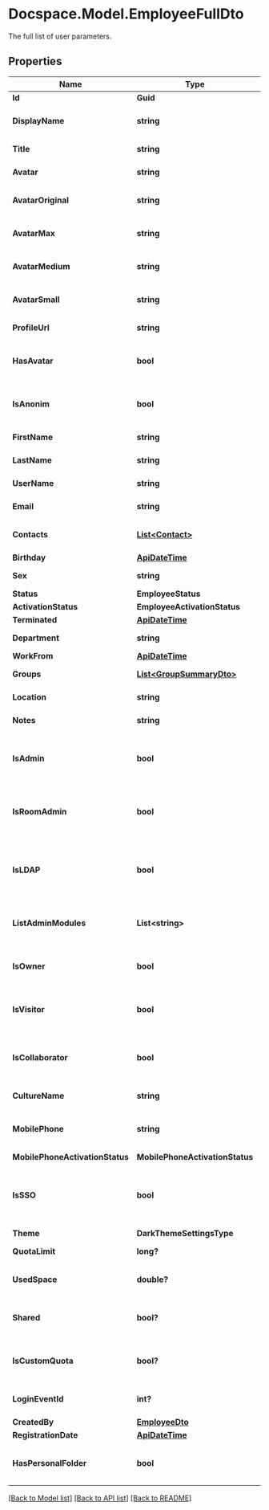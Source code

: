 # Docspace.Model.EmployeeFullDto
The full list of user parameters.

## Properties

Name | Type | Description | Notes
------------ | ------------- | ------------- | -------------
**Id** | **Guid** | The user ID. | [optional] 
**DisplayName** | **string** | The user display name. | [optional] 
**Title** | **string** | The user title. | [optional] 
**Avatar** | **string** | The user avatar. | [optional] 
**AvatarOriginal** | **string** | The user original size avatar. | [optional] 
**AvatarMax** | **string** | The user maximum size avatar. | [optional] 
**AvatarMedium** | **string** | The user medium size avatar. | [optional] 
**AvatarSmall** | **string** | The user small size avatar. | [optional] 
**ProfileUrl** | **string** | The user profile URL. | [optional] 
**HasAvatar** | **bool** | Specifies if the user has an avatar or not. | [optional] 
**IsAnonim** | **bool** | Specifies if the user is anonymous or not. | [optional] 
**FirstName** | **string** | The user first name. | [optional] 
**LastName** | **string** | The user last name. | [optional] 
**UserName** | **string** | The user username. | [optional] 
**Email** | **string** | The user email. | [optional] 
**Contacts** | [**List&lt;Contact&gt;**](Contact.md) | The list of user contacts. | [optional] 
**Birthday** | [**ApiDateTime**](ApiDateTime.md) |  | [optional] 
**Sex** | **string** | The user sex. | [optional] 
**Status** | **EmployeeStatus** |  | [optional] 
**ActivationStatus** | **EmployeeActivationStatus** |  | [optional] 
**Terminated** | [**ApiDateTime**](ApiDateTime.md) |  | [optional] 
**Department** | **string** | The user department. | [optional] 
**WorkFrom** | [**ApiDateTime**](ApiDateTime.md) |  | [optional] 
**Groups** | [**List&lt;GroupSummaryDto&gt;**](GroupSummaryDto.md) | The list of user groups. | [optional] 
**Location** | **string** | The user location. | [optional] 
**Notes** | **string** | The user notes. | [optional] 
**IsAdmin** | **bool** | Specifies if the user is an administrator or not. | [optional] 
**IsRoomAdmin** | **bool** | Specifies if the user is a room administrator or not. | [optional] 
**IsLDAP** | **bool** | Specifies if the LDAP settings are enabled for the user or not. | [optional] 
**ListAdminModules** | **List&lt;string&gt;** | The list of the administrator modules. | [optional] 
**IsOwner** | **bool** | Specifies if the user is a portal owner or not. | [optional] 
**IsVisitor** | **bool** | Specifies if the user is a portal visitor or not. | [optional] 
**IsCollaborator** | **bool** | Specifies if the user is a portal collaborator or not. | [optional] 
**CultureName** | **string** | The user culture code. | [optional] 
**MobilePhone** | **string** | The user mobile phone number. | [optional] 
**MobilePhoneActivationStatus** | **MobilePhoneActivationStatus** |  | [optional] 
**IsSSO** | **bool** | Specifies if the SSO settings are enabled for the user or not. | [optional] 
**Theme** | **DarkThemeSettingsType** |  | [optional] 
**QuotaLimit** | **long?** | The user quota limit. | [optional] 
**UsedSpace** | **double?** | The portal used space of the user. | [optional] 
**Shared** | **bool?** | Specifies if the user has access rights. | [optional] 
**IsCustomQuota** | **bool?** | Specifies if the user has a custom quota or not. | [optional] 
**LoginEventId** | **int?** | The current login event ID. | [optional] 
**CreatedBy** | [**EmployeeDto**](EmployeeDto.md) |  | [optional] 
**RegistrationDate** | [**ApiDateTime**](ApiDateTime.md) |  | [optional] 
**HasPersonalFolder** | **bool** | Specifies if the user has a personal folder or not. | [optional] 

[[Back to Model list]](../README.md#documentation-for-models) [[Back to API list]](../README.md#documentation-for-api-endpoints) [[Back to README]](../README.md)

